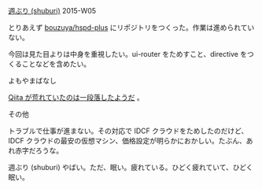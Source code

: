 [週ぶり (shuburi)][shuburi] 2015-W05

とりあえず [bouzuya/hspd-plus][] にリポジトリをつくった。作業は進められていない。

今回は見た目よりは中身を重視したい。ui-router をためすこと、directive をつくることなどを含めたい。

よもやまばなし

[Qiita が荒れていたのは一段落したようだ](http://b.hatena.ne.jp/bouzuya/20150126#bookmark-240088810) 。

その他

トラブルで仕事が進まない。その対応で IDCF クラウドをためしたのだけど、IDCF クラウドの最安の仮想マシン、価格設定が明らかにおかしい。たぶん、あれ赤字だろうな。

週ぶり (shuburi) やばい。ただ、眠い。疲れている。ひどく疲れていて、ひどく眠い。

[shuburi]: http://shuburi.org
[bouzuya/hspd-plus]: https://github.com/bouzuya/hspd-plus
